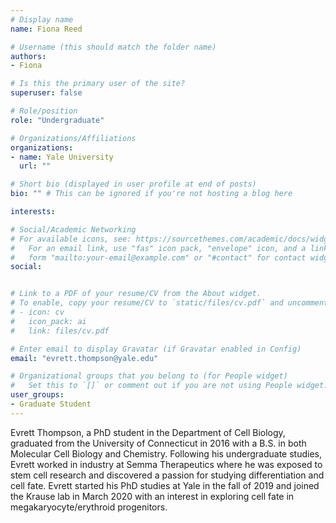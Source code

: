 ```yaml
---
# Display name
name: Fiona Reed

# Username (this should match the folder name)
authors:
- Fiona

# Is this the primary user of the site?
superuser: false

# Role/position
role: "Undergraduate"

# Organizations/Affiliations
organizations:
- name: Yale University
  url: ""

# Short bio (displayed in user profile at end of posts)
bio: "" # This can be ignored if you're not hosting a blog here

interests:

# Social/Academic Networking
# For available icons, see: https://sourcethemes.com/academic/docs/widgets/#icons
#   For an email link, use "fas" icon pack, "envelope" icon, and a link in the
#   form "mailto:your-email@example.com" or "#contact" for contact widget.
social:


# Link to a PDF of your resume/CV from the About widget.
# To enable, copy your resume/CV to `static/files/cv.pdf` and uncomment the lines below.  
# - icon: cv
#   icon_pack: ai
#   link: files/cv.pdf

# Enter email to display Gravatar (if Gravatar enabled in Config)
email: "evrett.thompson@yale.edu"

# Organizational groups that you belong to (for People widget)
#   Set this to `[]` or comment out if you are not using People widget.  
user_groups:
- Graduate Student
---
```


Evrett Thompson, a PhD student in the Department of Cell Biology, graduated from the University of Connecticut in 2016 with a B.S. in both Molecular Cell Biology and Chemistry. Following his undergraduate studies, Evrett worked in industry at Semma Therapeutics where he was exposed to stem cell research and discovered a passion for studying differentiation and cell fate. Evrett started his PhD studies at Yale in the fall of 2019 and joined the Krause lab in March 2020 with an interest in exploring cell fate in megakaryocyte/erythroid progenitors.
